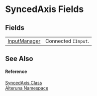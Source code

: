 # SyncedAxis Fields




## Fields
<table>
<tr>
<td><a href="F_Alteruna_SyncedAxis_InputManager">InputManager</a></td>
<td>Connected <code>IInput</code>.</td></tr>
</table>

## See Also


#### Reference
<a href="T_Alteruna_SyncedAxis">SyncedAxis Class</a>  
<a href="N_Alteruna">Alteruna Namespace</a>  
